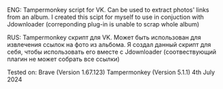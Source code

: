 ENG: Tampermonkey script for VK.
Can be used to extract photos' links from an album.
I created this scipt for myself to use in conjuction with Jdownloader (correponding plug-in is unable to scrap whole album)

RUS: Tampermonkey скрипт для VK.
Может быть использован для извлечения ссылок на фото из альбома.
Я создал данный скрипт для себя, чтобы использовать его вместе с Jdownloader (соотвествующий плагин не может собрать все ссылки)

Tested on:
Brave (Version 1.67.123)
Tampermonkey (Version 5.1.1)
4th July 2024
